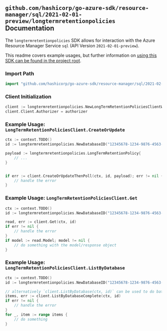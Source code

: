 
## `github.com/hashicorp/go-azure-sdk/resource-manager/sql/2021-02-01-preview/longtermretentionpolicies` Documentation

The `longtermretentionpolicies` SDK allows for interaction with the Azure Resource Manager Service `sql` (API Version `2021-02-01-preview`).

This readme covers example usages, but further information on [using this SDK can be found in the project root](https://github.com/hashicorp/go-azure-sdk/tree/main/docs).

### Import Path

```go
import "github.com/hashicorp/go-azure-sdk/resource-manager/sql/2021-02-01-preview/longtermretentionpolicies"
```


### Client Initialization

```go
client := longtermretentionpolicies.NewLongTermRetentionPoliciesClientWithBaseURI("https://management.azure.com")
client.Client.Authorizer = authorizer
```


### Example Usage: `LongTermRetentionPoliciesClient.CreateOrUpdate`

```go
ctx := context.TODO()
id := longtermretentionpolicies.NewDatabaseID("12345678-1234-9876-4563-123456789012", "example-resource-group", "serverValue", "databaseValue")

payload := longtermretentionpolicies.LongTermRetentionPolicy{
	// ...
}


if err := client.CreateOrUpdateThenPoll(ctx, id, payload); err != nil {
	// handle the error
}
```


### Example Usage: `LongTermRetentionPoliciesClient.Get`

```go
ctx := context.TODO()
id := longtermretentionpolicies.NewDatabaseID("12345678-1234-9876-4563-123456789012", "example-resource-group", "serverValue", "databaseValue")

read, err := client.Get(ctx, id)
if err != nil {
	// handle the error
}
if model := read.Model; model != nil {
	// do something with the model/response object
}
```


### Example Usage: `LongTermRetentionPoliciesClient.ListByDatabase`

```go
ctx := context.TODO()
id := longtermretentionpolicies.NewDatabaseID("12345678-1234-9876-4563-123456789012", "example-resource-group", "serverValue", "databaseValue")

// alternatively `client.ListByDatabase(ctx, id)` can be used to do batched pagination
items, err := client.ListByDatabaseComplete(ctx, id)
if err != nil {
	// handle the error
}
for _, item := range items {
	// do something
}
```
